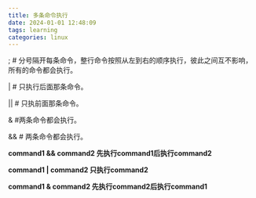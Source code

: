 ```yaml
---
title: 多条命令执行
date: 2024-01-01 12:48:09
tags: learning
categories: linux
---
```


;              # 分号隔开每条命令，整行命令按照从左到右的顺序执行，彼此之间互不影响，所有的命令都会执行。

|              # 只执行后面那条命令。

||             # 只执前面那条命令。

&             #两条命令都会执行。

&&           # 两条命令都会执行。

**command1 && command2  先执行command1后执行command2**

**command1 | command2    只执行command2**

**command1 & command2  先执行command2后执行command1**
